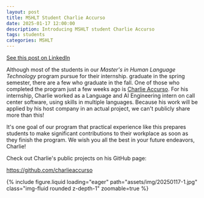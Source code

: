 ```yaml
---
layout: post
title: MSHLT Student Charlie Accurso
date: 2025-01-17 12:00:00
description: Introducing MSHLT student Charlie Accurso
tags: students
categories: MSHLT
---
```


[See this post on LinkedIn](https://www.linkedin.com/posts/eric-m-jackson_although-most-of-the-students-in-our-%F0%9D%98%94%F0%9D%98%A2-activity-7286053758436851712-Fiy4?utm_source=share&utm_medium=member_desktop)

Although most of the students in our _Master's in Human Language Technology_ program pursue for their internship. graduate in the spring semester, there are a few who graduate in the fall. One of those who completed the program just a few weeks ago is [Charlie Accurso](https://www.linkedin.com/in/charlieaccurso/). For his internship, Charlie worked as a Language and AI Engineering intern on call center software, using skills in multiple languages. Because his work will be applied by his host company in an actual project, we can't publicly share more than this!

It's one goal of our program that practical experience like this prepares students to make significant contributions to their workplace as soon as they finish the program. We wish you all the best in your future endeavors, Charlie!

Check out Charlie's public projects on his GitHub page:

<https://github.com/charlieaccurso>

<div class="row mt-3">
    <div class="col-sm mt-3 mt-md-0">
        {% include figure.liquid loading="eager" path="assets/img/20250117-1.jpg" class="img-fluid rounded z-depth-1" zoomable=true %}
    </div>
</div>
